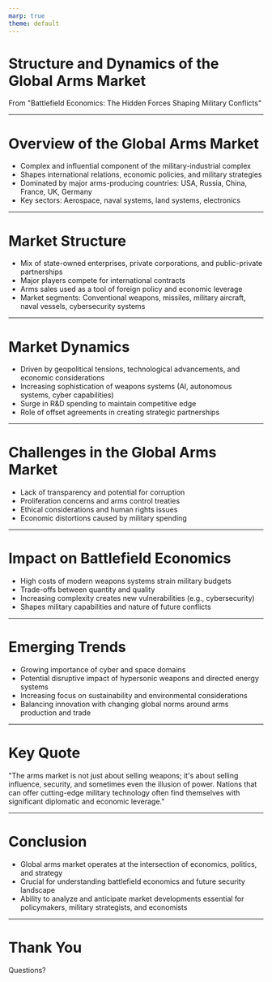 ```yaml
---
marp: true
theme: default
---
```


# Structure and Dynamics of the Global Arms Market
From "Battlefield Economics: The Hidden Forces Shaping Military Conflicts"

---

# Overview of the Global Arms Market

- Complex and influential component of the military-industrial complex
- Shapes international relations, economic policies, and military strategies
- Dominated by major arms-producing countries: USA, Russia, China, France, UK, Germany
- Key sectors: Aerospace, naval systems, land systems, electronics

---

# Market Structure

- Mix of state-owned enterprises, private corporations, and public-private partnerships
- Major players compete for international contracts
- Arms sales used as a tool of foreign policy and economic leverage
- Market segments: Conventional weapons, missiles, military aircraft, naval vessels, cybersecurity systems

---

# Market Dynamics

- Driven by geopolitical tensions, technological advancements, and economic considerations
- Increasing sophistication of weapons systems (AI, autonomous systems, cyber capabilities)
- Surge in R&D spending to maintain competitive edge
- Role of offset agreements in creating strategic partnerships

---

# Challenges in the Global Arms Market

- Lack of transparency and potential for corruption
- Proliferation concerns and arms control treaties
- Ethical considerations and human rights issues
- Economic distortions caused by military spending

---

# Impact on Battlefield Economics

- High costs of modern weapons systems strain military budgets
- Trade-offs between quantity and quality
- Increasing complexity creates new vulnerabilities (e.g., cybersecurity)
- Shapes military capabilities and nature of future conflicts

---

# Emerging Trends

- Growing importance of cyber and space domains
- Potential disruptive impact of hypersonic weapons and directed energy systems
- Increasing focus on sustainability and environmental considerations
- Balancing innovation with changing global norms around arms production and trade

---

# Key Quote

"The arms market is not just about selling weapons; it's about selling influence, security, and sometimes even the illusion of power. Nations that can offer cutting-edge military technology often find themselves with significant diplomatic and economic leverage."

---

# Conclusion

- Global arms market operates at the intersection of economics, politics, and strategy
- Crucial for understanding battlefield economics and future security landscape
- Ability to analyze and anticipate market developments essential for policymakers, military strategists, and economists

---

# Thank You
Questions?